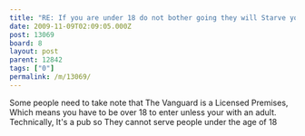 ```yaml
---
title: "RE: If you are under 18 do not bother going they will Starve you!!! - 13069"
date: 2009-11-09T02:09:05.000Z
post: 13069
board: 8
layout: post
parent: 12842
tags: ["0"]
permalink: /m/13069/
---
```

Some people need to take note that The Vanguard is a Licensed Premises, Which means you have to be over 18 to enter unless your with an adult. Technically, It's a pub so They cannot serve people under the age of 18

